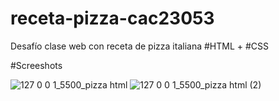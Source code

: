 # receta-pizza-cac23053
Desafío clase web con receta de pizza italiana #HTML + #CSS

#Screeshots

![127 0 0 1_5500_pizza html](https://user-images.githubusercontent.com/106033066/222773696-87073cc8-833f-47ad-9dee-22cabe2f383e.png)
![127 0 0 1_5500_pizza html (2)](https://user-images.githubusercontent.com/106033066/222773708-d93d071e-ff7d-4e67-bb91-58639efb8cbc.png)
